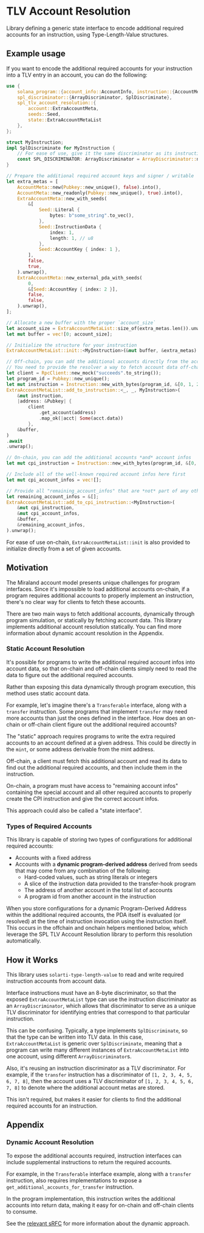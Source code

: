 # TLV Account Resolution

Library defining a generic state interface to encode additional required accounts
for an instruction, using Type-Length-Value structures.

## Example usage

If you want to encode the additional required accounts for your instruction
into a TLV entry in an account, you can do the following:

```rust
use {
    solana_program::{account_info::AccountInfo, instruction::{AccountMeta, Instruction}, pubkey::Pubkey},
    spl_discriminator::{ArrayDiscriminator, SplDiscriminate},
    spl_tlv_account_resolution::{
        account::ExtraAccountMeta,
        seeds::Seed,
        state::ExtraAccountMetaList
    },
};

struct MyInstruction;
impl SplDiscriminate for MyInstruction {
    // For ease of use, give it the same discriminator as its instruction definition
    const SPL_DISCRIMINATOR: ArrayDiscriminator = ArrayDiscriminator::new([1; ArrayDiscriminator::LENGTH]);
}

// Prepare the additional required account keys and signer / writable
let extra_metas = [
    AccountMeta::new(Pubkey::new_unique(), false).into(),
    AccountMeta::new_readonly(Pubkey::new_unique(), true).into(),
    ExtraAccountMeta::new_with_seeds(
        &[
            Seed::Literal {
                bytes: b"some_string".to_vec(),
            },
            Seed::InstructionData {
                index: 1,
                length: 1, // u8
            },
            Seed::AccountKey { index: 1 },
        ],
        false,
        true,
    ).unwrap(),
    ExtraAccountMeta::new_external_pda_with_seeds(
        0,
        &[Seed::AccountKey { index: 2 }],
        false,
        false,
    ).unwrap(),
];

// Allocate a new buffer with the proper `account_size`
let account_size = ExtraAccountMetaList::size_of(extra_metas.len()).unwrap();
let mut buffer = vec![0; account_size];

// Initialize the structure for your instruction
ExtraAccountMetaList::init::<MyInstruction>(&mut buffer, &extra_metas).unwrap();

// Off-chain, you can add the additional accounts directly from the account data
// You need to provide the resolver a way to fetch account data off-chain
let client = RpcClient::new_mock("succeeds".to_string());
let program_id = Pubkey::new_unique();
let mut instruction = Instruction::new_with_bytes(program_id, &[0, 1, 2], vec![]);
ExtraAccountMetaList::add_to_instruction::<_, _, MyInstruction>(
    &mut instruction,
    |address: &Pubkey| {
        client
            .get_account(address)
            .map_ok(|acct| Some(acct.data))
        },
    &buffer,
)
.await
.unwrap();

// On-chain, you can add the additional accounts *and* account infos
let mut cpi_instruction = Instruction::new_with_bytes(program_id, &[0, 1, 2], vec![]);

// Include all of the well-known required account infos here first
let mut cpi_account_infos = vec![]; 

// Provide all "remaining_account_infos" that are *not* part of any other known interface
let remaining_account_infos = &[]; 
ExtraAccountMetaList::add_to_cpi_instruction::<MyInstruction>(
    &mut cpi_instruction,
    &mut cpi_account_infos,
    &buffer,
    &remaining_account_infos,
).unwrap();
```

For ease of use on-chain, `ExtraAccountMetaList::init` is also
provided to initialize directly from a set of given accounts.

## Motivation

The Miraland account model presents unique challenges for program interfaces.
Since it's impossible to load additional accounts on-chain, if a program requires
additional accounts to properly implement an instruction, there's no clear way
for clients to fetch these accounts.

There are two main ways to fetch additional accounts, dynamically through program
simulation, or statically by fetching account data. This library implements
additional account resolution statically. You can find more information about
dynamic account resolution in the Appendix.

### Static Account Resolution

It's possible for programs to write the additional required account infos
into account data, so that on-chain and off-chain clients simply need to read
the data to figure out the additional required accounts.

Rather than exposing this data dynamically through program execution, this method
uses static account data.

For example, let's imagine there's a `Transferable` interface, along with a
`transfer` instruction. Some programs that implement `transfer` may need more
accounts than just the ones defined in the interface. How does an on-chain or
off-chain client figure out the additional required accounts?

The "static" approach requires programs to write the extra required accounts to
an account defined at a given address. This could be directly in the `mint`, or
some address derivable from the mint address.

Off-chain, a client must fetch this additional account and read its data to find
out the additional required accounts, and then include them in the instruction.

On-chain, a program must have access to "remaining account infos" containing the
special account and all other required accounts to properly create the CPI
instruction and give the correct account infos.

This approach could also be called a "state interface".

### Types of Required Accounts

This library is capable of storing two types of configurations for additional
required accounts:

- Accounts with a fixed address
- Accounts with a **dynamic program-derived address** derived from seeds that
may come from any combination of the following:
  - Hard-coded values, such as string literals or integers
  - A slice of the instruction data provided to the transfer-hook program
  - The address of another account in the total list of accounts
  - A program id from another account in the instruction

When you store configurations for a dynamic Program-Derived Address within the
additional required accounts, the PDA itself is evaluated (or resolved) at the
time of instruction invocation using the instruction itself. This
occurs in the offchain and onchain helpers mentioned below, which leverage
the SPL TLV Account Resolution library to perform this resolution
automatically.

## How it Works

This library uses `solarti-type-length-value` to read and write required instruction
accounts from account data.

Interface instructions must have an 8-byte discriminator, so that the exposed
`ExtraAccountMetaList` type can use the instruction discriminator as an
`ArrayDiscriminator`, which allows that discriminator to serve as a unique TLV
discriminator for identifying entries that correspond to that particular
instruction.

This can be confusing. Typically, a type implements `SplDiscriminate`, so that
the type can be written into TLV data. In this case, `ExtraAccountMetaList` is
generic over `SplDiscriminate`, meaning that a program can write many different instances of
`ExtraAccountMetaList` into one account, using different `ArrayDiscriminator`s.

Also, it's reusing an instruction discriminator as a TLV discriminator. For example,
if the `transfer` instruction has a discriminator of `[1, 2, 3, 4, 5, 6, 7, 8]`,
then the account uses a TLV discriminator of `[1, 2, 3, 4, 5, 6, 7, 8]` to denote
where the additional account metas are stored.

This isn't required, but makes it easier for clients to find the additional
required accounts for an instruction.

## Appendix

### Dynamic Account Resolution

To expose the additional accounts required, instruction interfaces can include
supplemental instructions to return the required accounts.

For example, in the `Transferable` interface example, along with a `transfer`
instruction, also requires implementations to expose a
`get_additional_accounts_for_transfer` instruction.

In the program implementation, this instruction writes the additional accounts
into return data, making it easy for on-chain and off-chain clients to consume.

See the
[relevant sRFC](https://forum.solana.com/t/srfc-00010-additional-accounts-request-transfer-spec/122)
for more information about the dynamic approach.
